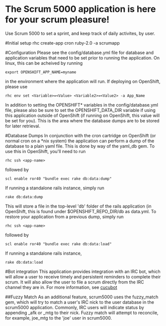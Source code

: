 The Scrum 5000 application is here for your scrum pleasure!
===========================================================

Use Scrum 5000 to set a sprint, and keep track of daily activites, by user.

#Initial setup
rhc create-app cron ruby-2.0 -a scrumapp

#Configuration
Please see the config/database.yml file for database and application variables that need to be set prior to running the application. On linux, this can be acheived by running

```
export OPENSHIFT_APP_NAME=myname
```

 in the environment where the application will run. If deploying on OpenShift, please use

```
rhc env set <Variable>=<Value> <Variable2>=<Value2> -a App_Name
```

In addition to setting the OPENSHIFT* variables in the config/database.yml file,
please also be sure to set the OPENSHIFT_DATA_DIR variable if using this application outside of OpenShift (if running on OpenShift, this value will be set for you). This is the area where the database dumps are to be stored for later retrieval.

#Database Dumps
In conjunction with the cron cartridge on OpenShift (or normal cron on a *nix system) the application can perform a dump of the database to a plain yaml file. This is done by way of the yaml\_db gem. To use this in OpenShift, you'll need to run

```
rhc ssh <app-name>
```
followed by
```
scl enable ror40 "bundle exec rake db:data:dump"
```
If running a standalone rails instance, simply run
```
rake db:data:dump
```
This will store a file in the top-level 'db' folder of the rails application (in OpenShift, this is found under $OPENSHIFT\_REPO\_DIR/db as data.yml. To restore your application from a previous dump, simply run

```
rhc ssh <app-name>
```
followed by
```
scl enable ror40 "bundle exec rake db:data:load"
```
If running a standalone rails instance,
```
rake db:data:load
```

#Bot integration
This application provides integration with an IRC bot, which will allow a user to receive timely and persistent reminders to complete their scrum. It will also allow the user to file a scrum directly from the IRC channel they are in. For more information, see [cucubot](https://github.com/cjryan/cucubot)

##Fuzzy Match
As an additional feature, scrum5000 uses the fuzzy\_match gem, which will try to match a user's IRC nick to the user database in the scrum5000 application. Commonly, IRC users will indicate status by appending _afk or _mtg to their nick. Fuzzy match will attempt to reconcile, for example, joe\_mtg to the 'joe' user in scrum5000.
